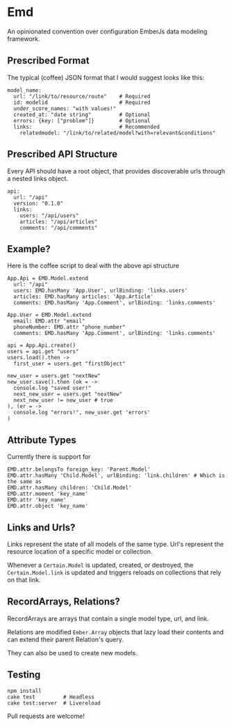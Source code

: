 Emd
=======

An opinionated convention over configuration EmberJs data modeling framework.

Prescribed Format
------

The typical (coffee) JSON format that I would suggest looks like this:

    model_name:
      url: "/link/to/resource/route"    # Required
      id: modelid                       # Required
      under_score_names: "with values!"
      created_at: "date string"         # Optional
      errors: {key: ["problem"]}        # Optional
      links:                            # Recommended
        relatedmodel: "/link/to/related/model?with=relevant&conditions"

Prescribed API Structure
----

Every API should have a root object, that provides discoverable urls through a
nested links object.

    api:
      url: "/api"
      version: "0.1.0"
      links:
        users: "/api/users"
        articles: "/api/articles"
        comments: "/api/comments"

Example?
-------

Here is the coffee script to deal with the above api structure

    App.Api = EMD.Model.extend
      url: "/api"
      users: EMD.hasMany 'App.User', urlBinding: 'links.users'
      articles: EMD.hasMany articles: 'App.Article'
      comments: EMD.hasMany 'App.Comment', urlBinding: 'links.comments'

    App.User = EMD.Model.extend
      email: EMD.attr "email"
      phoneNumber: EMD.attr "phone_number"
      comments: EMD.hasMany 'App.Comment', urlBinding: 'links.comments'

    api = App.Api.create()
    users = api.get "users"
    users.load().then ->
      first_user = users.get "firstObject"

    new_user = users.get "nextNew"
    new_user.save().then (ok = ->
      console.log "saved user!"
      next_new_user = users.get "nextNew"
      next_new_user != new_user # true
    ), (er = ->
      console.log "errors!", new_user.get 'errors'
    )

Attribute Types
-----

Currently there is support for

    EMD.attr.belongsTo foreign_key: 'Parent.Model'
    EMD.attr.hasMany 'Child.Model', urlBinding: 'link.children' # Which is the same as
    EMD.attr.hasMany children: 'Child.Model'
    EMD.attr.moment 'key_name'
    EMD.attr 'key_name'
    EMD.attr.object 'key_name'


Links and Urls?
----

Links represent the state of all models of the same type.
Url's represent the resource location of a specific model or collection.

Whenever a `Certain.Model` is updated, created, or destroyed, the
`Certain.Model.link` is updated and triggers reloads on collections that rely
on that link.


RecordArrays, Relations?
----

RecordArrays are arrays that contain a single model type, url, and link.

Relations are modified `Ember.Array` objects that lazy load their contents
and can extend their parent Relation's query.

They can also be used to create new models.


Testing
----

    npm install
    cake test         # Headless
    cake test:server  # Livereload

Pull requests are welcome!
